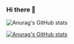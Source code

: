 ### Hi there 👋

<!--
**MatheusMed/MatheusMed** is a ✨ _special_ ✨ repository because its `README.md` (this file) appears on your GitHub profile.

Here are some ideas to get you started:



- 🔭 I’m currently working on ...
- 🌱 I’m currently learning ...
- 👯 I’m looking to collaborate on ...
- 🤔 I’m looking for help with ...
- 💬 Ask me about ...
- 📫 How to reach me: ...
- 😄 Pronouns: ...
- ⚡ Fun fact: ...
-->
![Anurag's GitHub stats](https://github-readme-stats.vercel.app/api?MatheusMed=anuraghazra&show_icons=true&theme=radical)

[![Anurag's GitHub stats](https://github-readme-stats.vercel.app/api?username=MatheusMed)](https://github.com/anuraghazra/github-readme-stats)

